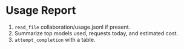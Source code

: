 # Usage Report
1) `read_file` collaboration/usage.jsonl if present.
2) Summarize top models used, requests today, and estimated cost.
3) `attempt_completion` with a table.
